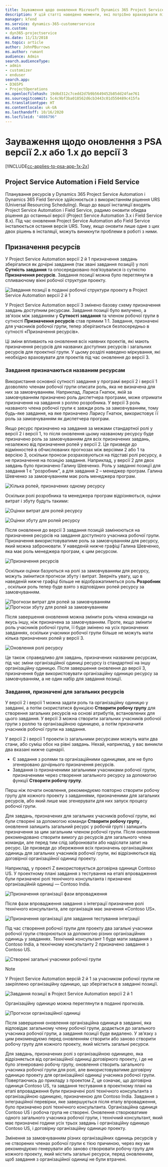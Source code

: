```yaml
---
title: Зауваження щодо оновлення Microsoft Dynamics 365 Project Service Automation версії 2.x або 1.x до версії 3
description: У цій статті наведено моменти, які потрібно враховувати під час оновлення з Project Service Automation версії 2.x або 1.x до версії 3.
manager: kfend
ms.service: dynamics-365-customerservice
ms.custom:
- dyn365-projectservice
ms.date: 11/13/2018
ms.topic: article
author: JohnPBurrows
ms.author: rumant
audience: Admin
search.audienceType:
- admin
- customizer
- enduser
search.app:
- D365PS
- ProjectOperations
ms.openlocfilehash: 19d6d312c7cedd2d7b9b5649452b85dd24fae761
ms.sourcegitcommit: 5c4c9bf3ba018562d6cb3443c01d550489c415fa
ms.translationtype: HT
ms.contentlocale: uk-UA
ms.lasthandoff: 10/16/2020
ms.locfileid: "4086796"
---
```

# <a name="upgrade-considerations---psa-version-2x-or-1x-to-version-3"></a>Зауваження щодо оновлення з PSA версії 2.x або 1.x до версії 3
[!INCLUDE[cc-applies-to-psa-app-1x-2x](../includes/cc-applies-to-psa-app-1x-2x.md)]

## <a name="project-service-automation-and-field-service"></a>Project Service Automation і Field Service
Планування ресурсів у Dynamics 365 Project Service Automation і Dynamics 365 Field Service здійснюється з використанням рішення URS (Universal Resourcing Scheduling). Якщо до вашої інсталяції входять Project Service Automation і Field Service, радимо оновити обидва рішення до останньої версії (Project Service Automation 3.x і Field Service 8.x). Під час оновлення Project Service Automation або Field Service інсталюється остання версія URS. Тому, якщо оновити лише одне з цих двох рішень в інсталяції, можуть виникнути проблеми в роботі з ними.

## <a name="resource-assignments"></a>Призначення ресурсів
У Project Service Automation версії 2 й 1 призначення завдань зберігалися як дочірні завдання (так звані завдання позиції) у полі **Сутність завдання** та опосередковано пов’язувалися із сутністю **Призначення ресурсів**. Завдання позиції можна було переглянути в спливаючому вікні робочої структури проекту.

![Завдання позиції в поданні робочої структури проекту в Project Service Automation версії 2 й 1](media/upgrade-line-task-01.png)

У Project Service Automation версії 3 змінено базову схему призначення завдань доступним ресурсам. Завдання позиції було вилучено, а зв'язок між завданням у **Сутності завдання** та членом робочої групи в сутності **Призначення ресурсів** став прямим 1:1. Завдання, призначені для учасників робочої групи, тепер зберігаються безпосередньо в сутності «Призначення ресурсів».  

Ці зміни впливають на оновлення всіх наявних проектів, які мають призначення ресурсів для названих доступних ресурсів і загальних ресурсів для проектної групи. У цьому розділі наведено міркування, які необхідно враховувати для проектів під час оновлення до версії 3. 

### <a name="tasks-assigned-to-named-resources"></a>Завдання призначаються названим ресурсам
Використання основної сутності завдання у програмі версії 2 і версії 1 дозволяло членам робочої групи описати роль, яка не визначена для них за замовчуванням. Наприклад, Лариса Гнатюк, якій за замовчуванням призначено роль диспетчера програми, може отримати призначення на завдання з роллю розробника. У версії 3 роль названого члена робочої групи є завжди роль за замовчуванням, тому будь-яке завдання, на яке призначено Ларису Гнатюк, використовує її роль за замовчуванням як диспетчера програм.

Якщо ресурс призначено на завдання за межами стандартної ролі у версії 2 і версії 1, то після оновлення цьому названому ресурсу буде призначено роль за замовчуванням для всіх призначених завдань, незалежно від призначення ролей у версії 2. Це призведе до відмінностей в обчислюваних прогнозах між версіями 2 або 1 та версією 3, оскільки пронози розраховуються на підставі ролі ресурсу, а не призначення на позицію завдання. Наприклад, у версії 2 для двох завдань було призначено Галину Шевченко. Роль у завданні позиції для завдання 1 є "розробник", а для завдання 2 – менеджер програм. Галина Шевченко за замовчуванням має роль менеджера програм.

![Кілька ролей, призначених одному ресурсу](media/upgrade-multiple-roles-02.png)

Оскільки ролі розробника та менеджера програм відрізняються, оцінки витрат і збуту будуть такими:

![Оцінки витрат для ролей ресурсу](media/upggrade-cost-estimates-03.png)

![Оцінки збуту для ролей ресурсу](media/upgrade-sales-estimates-04.png)

Після оновлення до версії 3 завдання позицій замінюються на призначення ресурсів на завдання доступного учасника робочої групи. Призначення використовуватиме роль за замовчуванням для ресурсу, який можна забронювати. У наведеній нижче графіці Галина Шевченко, яка має роль менеджера програм, є цим ресурсом.

![Призначення ресурсів](media/resource-assignment-v2-05.png)

Оскільки оцінки базуються на ролі за замовчуванням для ресурсу, можуть змінитися прогнози збуту і витрат. Зверніть увагу, що в наведеній нижче графіці більше не відображатиметься роль **Розробник** , оскільки роль тепер буде взято з відповідних ролей ресурсу за замовчуванням.

![Прогнози витрат для ролей за замовчуванням](media/resource-assignment-cost-estimate-06.png)
![Прогнози збуту для ролей за замовчуванням](media/resource-assignment-sales-estimate-07.png)

Після завершення оновлення можна змінити роль члена команди на якусь іншу, ніж призначена за замовчуванням. Проте, якщо змінити роль учасників робочої групи, її буде змінено на усіх призначених завданнях, оскільки учасники робочої групи більше не можуть мати кілька призначених ролей у версії 3.

![Оновлення ролі ресурсу](media/resource-role-assignment-08.png)

Це також справедливо для завдань, призначених названим ресурсам, під час зміни організаційної одиниці ресурсу із стандартної на іншу організаційну одиницю. Після завершення оновлення до версії 3, призначення буде використовувати організаційну одиницю ресурсу за замовчуванням, а не один набір для завдання позиції.

### <a name="tasks-assigned-to-generic-resources"></a>Завдання, призначені для загальних ресурсів
У версії 2 і версії 1 можна задати роль та організаційну одиницю у завданні, а потім скористатися функцією **Створити робочу групу** для створення загальних ресурсів на основі атрибутів, встановлених для цього завдання. У версії 3 можна створити загальних учасників робочої групи з роллю та організаційною одиницею, а потім призначити учасників робочої групи на завдання.

У версії 2 і версії 1 проекти із загальними ресурсами можуть мати два стани, або суміш обох на рівні завдань. Нехай, наприклад, у вас виникли два вказані нижче сценарії.

- Є завдання з ролями та організаційними одиницями, але не було згенеровано дочірнього призначення ресурсів.
- Завдання із призначеними загальними учасниками робочої групи, призначеними через створення загального ресурсу за допомогою функції **Створити робочу групу**.

Перш ніж почати оновлення, рекомендуємо повторно створити робочу групу для кожного проекту з завданнями, призначеними для загальних ресурсів, або який лише має згенерувати для них запуск процесу робочої групи.

Для завдань, призначених для загальних учасників робочої групи, які були створені за допомогою команди **Створити робочу групу** , оновлення залишить загальний ресурс у робочій групі і залишить призначення за цим загальним членом робочої групи. Після оновлення рекомендовано створити вимогу до ресурсів для загального члена команди, але перед тим слід забронювати або надіслати запит на ресурс. Це призведе до збереження всіх призначень організаційних одиниць для загальних учасників робочої групи, які відрізняються від договірної організаційної одиниці проекту.

Наприклад, у проекті Z використовується договірна одиниця Contoso US. У проектному плані завдання з тестування на етапі впровадження були призначені ролі технічного консультанта і призначені організаційній одиниці — Contoso India.

![Призначення організації фази впровадження](media/org-unit-assignment-09.png)

Після фази впровадження завдання з інтеграції призначене ролі технічного консультанта, але організація має значення «Contoso US».  

![Призначення організації для завдання тестування інтеграції](media/org-unit-generate-team-10.png)

Під час створення робочої групи для проекту два загальні учасники робочої групи створюються за допомогою різних організаційних одиниць у завданнях. Технічний консультант 1 буде мати завдання з Contoso India, а технічному консультанту 2 призначено завдання з Contoso US.  

![Створені загальні учасники робочої групи](media/org-unit-assignments-multiple-resources-11.png)

> [!NOTE]
> У Project Service Automation версій 2 й 1 за учасником робочої групи не закріплено організаційну одиницю, що зберігається в завданні позиції.

![Завдання позиції в Project Service Automation версії 2 й 1](media/line-tasks-12.png)

Організаційну одиницю можна переглянути в поданні прогнозів. 

![Прогнози організаційної одиниці](media/org-unit-estimates-view-13.png)
 
Після завершення оновлення організаційна одиниця в завданні, яка відповідає загальному члену робочої групи, додається до загального учасника робочої групи, а завдання позиції буде видалено. У зв’язку з цим рекомендуємо перед оновленням створити або заново створити робочу групу для кожного проекту, який містить загальні ресурси.

Для завдань, призначених ролі з організаційною одиницею, яка відрізняється від організаційної одиниці договірного проекту, і де не було згенеровано робочу групу, оновлення створить загального учасника робочої групи для ролі, але використовуватиме договірну одиницю проекту для організаційної одиниці учасника робочої групи. Повертаючись до прикладу з проектом Z, це означає, що договірна одиниця Contoso US, та завдання тестування в проектному плані на етапі впровадження були призначені ролі технічного консультанта з організаційною одиницею, призначеною для Contoso India. Завдання з інтеграційної перевірки, яке завершується після етапу впровадження, було призначено ролі технічного консультанта. Організаційна одиниця Contoso US і робоча група не створені. Оновлення створюватиме одного загального учасника робочої групи, і технічний консультант, який має призначені години усіх трьох завдань і організаційну одиницю Contoso US, і договірну організаційну одиницю проекту.   
 
Змінення за замовчуванням різних організаційних одиниць ресурсів у не створених членах робочої групи є тією причиною, через яку ми рекомендуємо генерувати або заново створювати робочу групу для кожного проекту, який містить загальні ресурси, перед оновленням, щоб завдання з організаційної одиниці не були втрачені.

